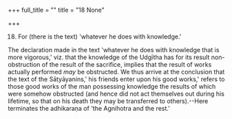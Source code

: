 +++
full_title = ""
title = "18 None"

+++


18. For (there is the text) 'whatever he does with knowledge.'

The declaration made in the text 'whatever he does with knowledge that is more vigorous,' viz. that the knowledge of the Udgītha has for its result non-obstruction of the result of the sacrifice, implies that the result of works actually performed _may_ be obstructed. We thus arrive at the conclusion that the text of the Sāṭyāyanins,' his friends enter upon his good works,' refers to those good works of the man possessing knowledge the results of which were somehow obstructed (and hence did not act themselves out during his lifetime, so that on his death they may be transferred to others).--Here terminates the adhikaraṇa of 'the Agnihotra and the rest.'

